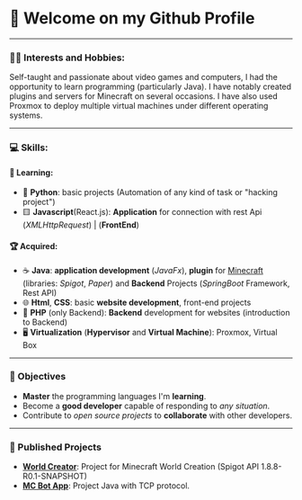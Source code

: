 # 👋 Welcome on my Github Profile 

---
### 👨‍💻 Interests and Hobbies:

Self-taught and passionate about video games and computers,
I had the opportunity to learn programming (particularly Java).
I have notably created plugins and servers for Minecraft on several occasions.
I have also used Proxmox to deploy multiple virtual machines under different operating systems.

---
### 💻 Skills:

#### 🧠 Learning:

- 🐍 **Python**: basic projects (Automation of any kind of task or "hacking project")
- 🟨 **Javascript**(React.js): **Application** for connection with rest Api (*XMLHttpRequest*) | (**FrontEnd**)
#### 🏆 Acquired:

- ☕ **Java**: **application development** (*JavaFx*), **plugin** for [Minecraft](https://www.minecraft.net/fr-fr) (libraries: *Spigot*, *Paper*) and **Backend** Projects (*SpringBoot* Framework, Rest API)
- 🌐 **Html**, **CSS**: basic **website development**, front-end projects
- 🐘 **PHP** (only Backend): **Backend** development for websites (introduction to Backend)
- 🖥️ **Virtualization** (**Hypervisor** and **Virtual Machine**): Proxmox, Virtual Box

---
### 🚀 Objectives

- **Master** the programming languages I'm **learning**.
- Become a **good developer** capable of responding to *any situation*.
- Contribute to *open source projects* to **collaborate** with other developers.

---
### 📂 Published Projects
- **[World Creator](https://github.com/Gamordstrimerr/WorldCreator)**: Project for Minecraft World Creation (Spigot API 1.8.8-R0.1-SNAPSHOT)
- **[MC Bot App](https://github.com/Gamordstrimerr/McBotApp)**: Project Java with TCP protocol.
